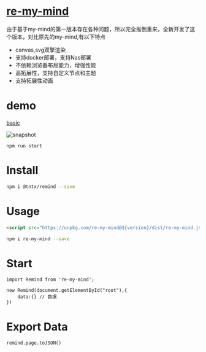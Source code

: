 # [re-my-mind](https://mizy.github.io/re-my-mind/)

 由于基于my-mind的第一版本存在各种问题，所以完全推倒重来，全新开发了这个版本，对比原先的my-mind,有以下特点
* canvas,svg双擎渲染
* 支持docker部署，支持Nas部署
* 不依赖浏览器布局能力，增强性能
* 高拓展性，支持自定义节点和主题
* 支持拓展性动画


# demo

[basic](https://mizy.github.io/re-my-mind/dist/index.html)

![snapshot](https://mizy.github.io/re-my-mind/snapshot.png)

```
npm run start
```

# Install

```sh
npm i @tntx/remind --save
```

# Usage

```html
<script src="https://unpkg.com/re-my-mind@${version}/dist/re-my-mind.js"></script>
```
```sh
npm i re-my-mind --save

```

# Start

```
import Remind from 're-my-mind';

new Remind(document.getElementById("root"),{
	data:{} // 数据
})
```

# Export Data

```
remind.page.toJSON()
```
 